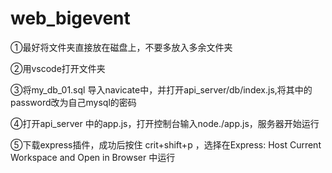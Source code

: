 # web_bigevent
①最好将文件夹直接放在磁盘上，不要多放入多余文件夹

②用vscode打开文件夹


③将my_db_01.sql 导入navicate中，并打开api_server/db/index.js,将其中的password改为自己mysql的密码

④打开api_server 中的app.js，打开控制台输入node./app.js，服务器开始运行

⑤下载express插件，成功后按住 crit+shift+p ，选择在Express: Host Current Workspace and Open in Browser 中运行
